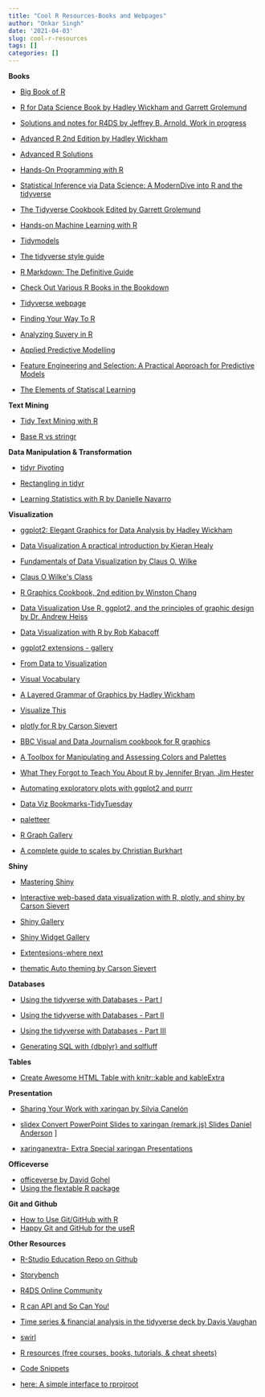 ```yaml
---
title: "Cool R Resources-Books and Webpages"
author: "Onkar Singh"
date: '2021-04-03'
slug: cool-r-resources
tags: []
categories: []
---
```


**Books**

-   [Big Book of R](https://www.bigbookofr.com/)

-   [R for Data Science Book by Hadley Wickham and Garrett Grolemund](http://r4ds.had.co.nz/)

-   [Solutions and notes for R4DS by Jeffrey B. Arnold. Work in progress](https://jrnold.github.io/r4ds-exercise-solutions/)

-   [Advanced R 2nd Edition by Hadley Wickham](https://adv-r.hadley.nz/)

-   [Advanced R Solutions](https://advanced-r-solutions.rbind.io/)

-   [Hands-On Programming with R](https://rstudio-education.github.io/hopr/)

-   [Statistical Inference via Data Science: A ModernDive into R and the tidyverse](https://moderndive.com/)

-   [The Tidyverse Cookbook Edited by Garrett Grolemund](https://rstudio-education.github.io/tidyverse-cookbook/)

-   [Hands-on Machine Learning with R](https://bradleyboehmke.github.io/hands-on-machine-learning-with-r/)

-   [Tidymodels](https://www.tidymodels.org/)

-   [The tidyverse style guide](https://style.tidyverse.org/)

-   [R Markdown: The Definitive Guide](https://bookdown.org/yihui/rmarkdown/)

-   [Check Out Various R Books in the Bookdown](https://bookdown.org/)

-   [Tidyverse webpage](https://www.tidyverse.org/)

-   [Finding Your Way To R](https://education.rstudio.com/learn/)

-   [Analyzing Suvery in R](http://asdfree.com/)

-   [Applied Predictive Modelling](http://appliedpredictivemodeling.com/user2014)

-   [Feature Engineering and Selection: A Practical Approach for Predictive Models](http://www.feat.engineering/)

-   [The Elements of Statiscal Learning](https://web.stanford.edu/~hastie/ElemStatLearn/)

**Text Mining**

-   [Tidy Text Mining with R](https://www.tidytextmining.com/)

-   [Base R vs stringr](https://stringr.tidyverse.org/articles/from-base.html)

**Data Manipulation & Transformation**

-   [tidyr Pivoting](https://tidyr.tidyverse.org/dev/articles/pivot.html)

-   [Rectangling in tidyr](https://tidyr.tidyverse.org/dev/articles/rectangle.html)

-   [Learning Statistics with R by Danielle Navarro](https://learningstatisticswithr.com/)

**Visualization**

-   [ggplot2: Elegant Graphics for Data Analysis by Hadley Wickham](https://ggplot2-book.org/)

-   [Data Visualization A practical introduction by Kieran Healy](http://socviz.co/)

-   [Fundamentals of Data Visualization by Claus O. Wilke](https://serialmentor.com/dataviz/)
-   [Claus O Wilke's Class](https://wilkelab.org/SDS375/syllabus.html)

-   [R Graphics Cookbook, 2nd edition by Winston Chang](https://r-graphics.org/)

-   [Data Visualization Use R, ggplot2, and the principles of graphic design by Dr. Andrew Heiss](https://datavizm20.classes.andrewheiss.com/)

-   [Data Visualization with R by Rob Kabacoff](https://rkabacoff.github.io/datavis/)

-   [ggplot2 extensions - gallery](http://www.ggplot2-exts.org/gallery/)

-   [From Data to Visualization](https://www.data-to-viz.com/index.html)

-   [Visual Vocabulary](https://gramener.github.io/visual-vocabulary-vega/)

-   [A Layered Grammar of Graphics by Hadley Wickham](http://vita.had.co.nz/papers/layered-grammar.pdf)

-   [Visualize This](http://book.flowingdata.com/)

-   [plotly for R by Carson Sievert](https://plotly-book.cpsievert.me/)

-   [BBC Visual and Data Journalism cookbook for R graphics](https://bbc.github.io/rcookbook/)

-   [A Toolbox for Manipulating and Assessing Colors and Palettes](http://colorspace.r-forge.r-project.org/index.html)

-   [What They Forgot to Teach You About R by Jennifer Bryan, Jim Hester](https://whattheyforgot.org/)

-   [Automating exploratory plots with ggplot2 and purrr](https://aosmith.rbind.io/2018/08/20/automating-exploratory-plots/)

-   [Data Viz Bookmarks-TidyTuesday](https://www.notion.so/Data-Viz-Bookmarks-dc01718020bd4fd6a8a4ca80e6bce933)

-   [paletteer](https://github.com/EmilHvitfeldt/paletteer)

-   [R Graph Gallery](https://www.r-graph-gallery.com/)
-   [A complete guide to scales by Christian Burkhart](https://ggplot2tor.com/scales/)


**Shiny**

-  [Mastering Shiny](https://mastering-shiny.org/)

-  [Interactive web-based data visualization with R, plotly, and shiny by Carson Sievert](https://plotly-r.com/)

- [Shiny Gallery](https://shiny.rstudio.com/gallery/)

- [Shiny Widget Gallery](https://shiny.rstudio.com/gallery/widget-gallery.html)

- [Extentesions-where next](https://laderast.github.io/gradual_shiny/where-next.html)

- [thematic Auto theming by Carson Sievert](https://rstudio.github.io/thematic/articles/auto.html)





**Databases**

-   [Using the tidyverse with Databases - Part I](https://sciencificity-blog.netlify.app/posts/2020-12-12-using-the-tidyverse-with-databases/)

-   [Using the tidyverse with Databases - Part II](https://sciencificity-blog.netlify.app/posts/2020-12-20-using-the-tidyverse-with-dbs-partii/)

-   [Using the tidyverse with Databases - Part III](https://sciencificity-blog.netlify.app/posts/2020-12-31-using-tidyverse-with-dbs-partiii/)

-   [Generating SQL with {dbplyr} and sqlfluff](https://emilyriederer.netlify.app/post/sql-generation/)

**Tables**

-   [Create Awesome HTML Table with knitr::kable and kableExtra](https://cloud.r-project.org/web/packages/kableExtra/vignettes/awesome_table_in_html.html)


**Presentation**

-  [Sharing Your Work with xaringan by Silvia Canelón](https://spcanelon.github.io/xaringan-basics-and-beyond/index.html)

- [slidex Convert PowerPoint Slides to xaringan (remark.js) Slides Daniel Anderson](https://github.com/datalorax/slidex)
]
- [xaringanextra- Extra Special xaringan Presentations](https://pkg.garrickadenbuie.com/xaringanExtra/#/?id=xaringanextra)


**Officeverse**

- [officeverse by David Gohel](https://ardata-fr.github.io/officeverse/)
- [Using the flextable R package](https://ardata-fr.github.io/flextable-book/)


**Git and Github**

- [How to Use Git/GitHub with R](https://rfortherestofus.com/2021/02/how-to-use-git-github-with-r/)
- [Happy Git and GitHub for the useR](https://happygitwithr.com/)



**Other Resources**

-   [R-Studio Education Repo on Github](https://github.com/rstudio-education)

-   [Storybench](http://www.storybench.org/)

-   [R4DS Online Community](https://medium.com/@kierisi/r4ds-the-next-iteration-d51e0a1b0b82)

-   [R can API and So Can You!](https://medium.com/@heathernolis/r-can-api-c184951a24a3)

-   [Time series & financial analysis in the tidyverse deck by Davis Vaughan](https://speakerdeck.com/davisvaughan/time-series-and-financial-analysis-in-the-tidyverse?slide=58)

-   [swirl](https://swirlstats.com/)

-   [R resources (free courses, books, tutorials, & cheat sheets)](https://paulvanderlaken.com/2017/08/10/r-resources-cheatsheets-tutorials-books/)

-   [Code Snippets](https://support.rstudio.com/hc/en-us/articles/204463668-Code-Snippets)

-   [here: A simple interface to rprojroot](https://here.r-lib.org/)



